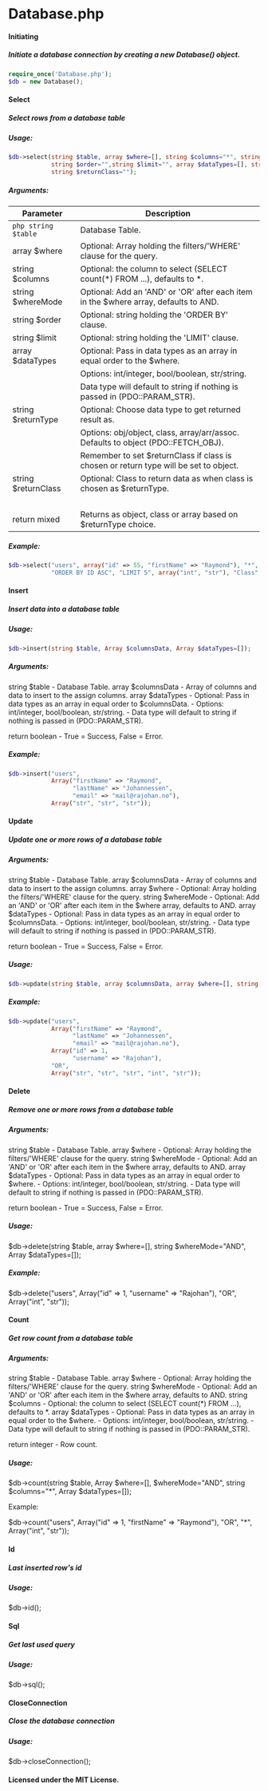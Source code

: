 # Database.php

#### Initiating
##### Initiate a database connection by creating a new Database() object.

```php 
require_once('Database.php');
$db = new Database(); 
```

#### Select
##### Select rows from a database table

##### Usage:
```php
$db->select(string $table, array $where=[], string $columns="*", string $whereMode="AND", 
            string $order="",string $limit="", array $dataTypes=[], string $returnType="object", 
            string $returnClass="");
```
##### Arguments:

| Parameter | Description |
|--|--|
| `php string $table` | Database Table. |
| array  $where | Optional: Array holding the filters/'WHERE' clause for the query. |
| string $columns | Optional: the column to select (SELECT count(*) FROM ...), defaults to *. |
| string $whereMode | Optional: Add an 'AND' or 'OR' after each item in the $where array, defaults to AND. |
| string $order | Optional: string holding the 'ORDER BY' clause.  
| string $limit | Optional: string holding the 'LIMIT' clause. |
| array  $dataTypes | Optional: Pass in data types as an array in equal order to the $where. | 
| | Options: int/integer, bool/boolean, str/string. |
| | Data type will default to string if nothing is passed in (PDO::PARAM_STR).| 
| string $returnType | Optional: Choose data type to get returned result as. |
| | Options: obj/object, class, array/arr/assoc. Defaults to object (PDO::FETCH_OBJ). |
| | Remember to set $returnClass if class is chosen or return type will be set to object. | 
| string $returnClass | Optional: Class to return data as when class is chosen as $returnType. |
| &nbsp; | &nbsp; |
| return mixed       | Returns as object, class or array based on $returnType choice. |

##### Example:
```php
$db->select("users", array("id" => 55, "firstName" => "Raymond"), "*", "OR", 
            "ORDER BY ID ASC", "LIMIT 5", array("int", "str"), "Class", "TestClass");
```
#### Insert
##### Insert data into a database table

##### Usage:
```php
$db->insert(string $table, Array $columnsData, Array $dataTypes=[]);
```
##### Arguments:

string $table       - Database Table.
array  $columnsData - Array of columns and data to insert to the assign columns.
array  $dataTypes   - Optional: Pass in data types as an array in equal order to $columnsData.
                        - Options: int/integer, bool/boolean, str/string.
                        - Data type will default to string if nothing is passed in (PDO::PARAM_STR).

return boolean      - True = Success, False = Error.

##### Example:
```php
$db->insert("users",
            Array("firstName" => "Raymond",
                  "lastName" => "Johannessen",
                  "email" => "mail@rajohan.no"),
            Array("str", "str", "str"));
```
#### Update
##### Update one or more rows of a database table

##### Arguments:

string $table       - Database Table.
array  $columnsData - Array of columns and data to insert to the assign columns.
array  $where       - Optional: Array holding the filters/'WHERE' clause for the query.
string $whereMode   - Optional: Add an 'AND' or 'OR' after each item in the $where array, defaults to AND.
array  $dataTypes   - Optional: Pass in data types as an array in equal order to $columnsData.
                        - Options: int/integer, bool/boolean, str/string.
                        - Data type will default to string if nothing is passed in (PDO::PARAM_STR).

return boolean      - True = Success, False = Error.

##### Usage:
```php
$db->update(string $table, array $columnsData, array $where=[], string $whereMode="AND", Array $dataTypes=[]);
```
##### Example:
```php
$db->update("users",
            Array("firstName" => "Raymond",
                  "lastName" => "Johannessen",
                  "email" => "mail@rajohan.no"),
            Array("id" => 1,
                  "username" => "Rajohan"),
            "OR",
            Array("str", "str", "str", "int", "str"));
```
#### Delete
##### Remove one or more rows from a database table

##### Arguments:

string $table       - Database Table.
array  $where       - Optional: Array holding the filters/'WHERE' clause for the query.
string $whereMode   - Optional: Add an 'AND' or 'OR' after each item in the $where array, defaults to AND.
array  $dataTypes   - Optional: Pass in data types as an array in equal order to $where.
                        - Options: int/integer, bool/boolean, str/string.
                        - Data type will default to string if nothing is passed in (PDO::PARAM_STR).

return boolean      - True = Success, False = Error.

##### Usage:

$db->delete(string $table, array $where=[], string $whereMode="AND", Array $dataTypes=[]);

##### Example:

$db->delete("users",
            Array("id" => 1,
                  "username" => "Rajohan"),
            "OR",
            Array("int", "str"));


#### Count
##### Get row count from a database table

##### Arguments:

string $table     - Database Table.
array  $where     - Optional: Array holding the filters/'WHERE' clause for the query.
string $whereMode - Optional: Add an 'AND' or 'OR' after each item in the $where array, defaults to AND.
string $columns   - Optional: the column to select (SELECT count(*) FROM ...), defaults to *.
array  $dataTypes - Optional: Pass in data types as an array in equal order to the $where.
                      - Options: int/integer, bool/boolean, str/string.
                      - Data type will default to string if nothing is passed in (PDO::PARAM_STR).

return integer    - Row count.

##### Usage:

$db->count(string $table, Array $where=[], $whereMode="AND", string $columns="*", Array $dataTypes=[]);

Example:

$db->count("users",
           Array("id" => 1,
           "firstName" => "Raymond"),
           "OR",
           "*",
           Array("int", "str"));

#### Id
##### Last inserted row's id

##### Usage:
$db->id();

#### Sql
##### Get last used query

##### Usage:
$db->sql();

#### CloseConnection
##### Close the database connection

##### Usage:
$db->closeConnection();

#### Licensed under the MIT License.
